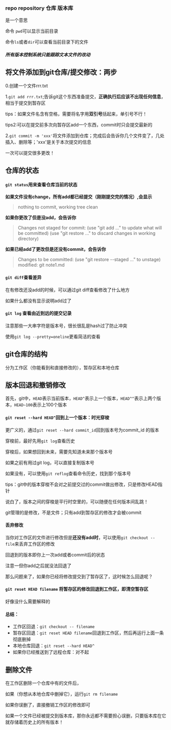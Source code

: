### repo repository 仓库 版本库

是一个意思



命令 `pwd`可以显示当前目录

命令`ls`或者`dir`可以查看当前目录下的文件



##### 所有版本控制系统只能跟踪文本文件的改动

## 将文件添加到git仓库/提交修改：两步

0.创建一个文件rrr.txt

1.`git add rrr.txt`;告诉git这个东西准备提交，**正确执行后应该不出现任何信息**，相当于提交到暂存区

tips：如果文件名含有空格，需要将名字用**双引号**括起来，单引号不行！

tips2:可以在提交前多次向暂存区add一个东西，commit时只会提交最新的

2.`git commit -m 'xxx'`将文件添加到仓库；完成后会告诉你几个文件变了，几处插入、删除等；'xxx'是关于本次提交的信息

一次可以提交很多更改！



## 仓库的状态

#### `git status`用来查看仓库当前的状态

**如果文件没有change，所有add都已经提交（刚刚提交完的情况）,会显示** 

> nothing to commit, working tree clean

**如果你更改了但是没add，会告诉你**

> Changes not staged for commit:
>   (use "git add <file>..." to update what will be committed)
>   (use "git restore <file>..." to discard changes in working directory)

**如果已经add了更改但是还没有commit，会告诉你**

> Changes to be committed:
>   (use "git restore --staged <file>..." to unstage)
>         modified:   git note1.md

#### `git diff`查看差异

在有修改还没add的时候，可以通过git diff查看修改了什么地方

如果什么都没有显示说明add过了

#### `git log` 查看由近到远的提交记录

注意那些一大串字符是版本号，很长很乱是hash过了防止冲突

使用`git log --pretty=oneline`更看简洁的查看



## git仓库的结构

分为工作区（你能看到和直接修改的），暂存区和本地仓库

## 版本回退和撤销修改

首先，git中，`HEAD`表示当前版本，`HEAD^`表示上一个版本，`HEAD^^`表示上两个版本，`HEAD~100`表示上100个版本

#### `git reset --hard HEAD^`回到上一个版本：时光穿梭

更广义的，通过`git reset --hard commit_id`回到版本号为commit_id 的版本

穿梭前，最好先用`git log`查看历史

穿梭后，如果想回到未来，需要先知道未来那个版本号

如果之前有用过git log，可以直接复制版本号

如果没有，可以使用`git reflog`查看命令历史，找到那个版本号

tips：git中的版本穿梭不会对之前提交过的commit做出修改，只是修改HEAD指针

说白了，版本之间的穿梭是平行时空里的，可以随便在任何版本间乱跳！



git管理的是修改，不是文件；只有add到暂存区的修改才会被commit

#### 丢弃修改

当你对工作区的文件进行修改但是**还没有add时**，可以使用`git checkout -- file`来丢弃工作区的修改

回退到的版本即你上一次add或者commit后的状态

注意一但你add之后就没法回退了

那么问题来了，如果你已经将修改提交到了暂存区了，这时候怎么回退呢？

#### `git reset HEAD filename` 将暂存区的修改回退到工作区，即清空暂存区

好像没什么需要解释的



#### 总结：

* 工作区回退：`git checkout -- filename`
* 暂存区回退：`git reset HEAD filename`回退到工作区，然后再运行上面一条彻底删掉
* 本地仓库回退：`git reset --hard HEAD^`
* 如果你已经推送到了远程仓库：对不起



## 删除文件

在工作区删除一个仓库中有的文件后，

如果（你想从本地仓库中删掉它），运行`git rm filename`

如果你误删了，直接撤销工作区的修改即可

如果一个文件已经被提交到版本库，那你永远都不需要担心误删，只要版本库在它就存储着历史上的所有版本！
